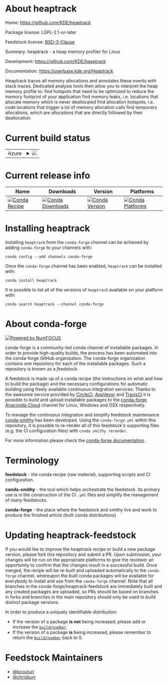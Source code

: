 About heaptrack
===============

Home: https://github.com/KDE/heaptrack

Package license: LGPL-2.1-or-later

Feedstock license: [BSD-3-Clause](https://github.com/conda-forge/heaptrack-feedstock/blob/master/LICENSE.txt)

Summary: heaptrack - a heap memory profiler for Linux

Development: https://github.com/KDE/heaptrack

Documentation: https://userbase.kde.org/Heaptrack

Heaptrack traces all memory allocations and annotates these events with stack traces. Dedicated analysis tools then allow you to interpret the heap memory profile to:
  find hotspots that need to be optimized to reduce the memory footprint of your application
  find memory leaks, i.e. locations that allocate memory which is never deallocated
  find allocation hotspots, i.e. code locations that trigger a lot of memory allocation calls
  find temporary allocations, which are allocations that are directly followed by their deallocation


Current build status
====================


<table>
    
  <tr>
    <td>Azure</td>
    <td>
      <details>
        <summary>
          <a href="https://dev.azure.com/conda-forge/feedstock-builds/_build/latest?definitionId=11334&branchName=master">
            <img src="https://dev.azure.com/conda-forge/feedstock-builds/_apis/build/status/heaptrack-feedstock?branchName=master">
          </a>
        </summary>
        <table>
          <thead><tr><th>Variant</th><th>Status</th></tr></thead>
          <tbody><tr>
              <td>linux_64_boost_cpp1.72.0</td>
              <td>
                <a href="https://dev.azure.com/conda-forge/feedstock-builds/_build/latest?definitionId=11334&branchName=master">
                  <img src="https://dev.azure.com/conda-forge/feedstock-builds/_apis/build/status/heaptrack-feedstock?branchName=master&jobName=linux&configuration=linux_64_boost_cpp1.72.0" alt="variant">
                </a>
              </td>
            </tr><tr>
              <td>linux_64_boost_cpp1.74.0</td>
              <td>
                <a href="https://dev.azure.com/conda-forge/feedstock-builds/_build/latest?definitionId=11334&branchName=master">
                  <img src="https://dev.azure.com/conda-forge/feedstock-builds/_apis/build/status/heaptrack-feedstock?branchName=master&jobName=linux&configuration=linux_64_boost_cpp1.74.0" alt="variant">
                </a>
              </td>
            </tr>
          </tbody>
        </table>
      </details>
    </td>
  </tr>
</table>

Current release info
====================

| Name | Downloads | Version | Platforms |
| --- | --- | --- | --- |
| [![Conda Recipe](https://img.shields.io/badge/recipe-heaptrack-green.svg)](https://anaconda.org/conda-forge/heaptrack) | [![Conda Downloads](https://img.shields.io/conda/dn/conda-forge/heaptrack.svg)](https://anaconda.org/conda-forge/heaptrack) | [![Conda Version](https://img.shields.io/conda/vn/conda-forge/heaptrack.svg)](https://anaconda.org/conda-forge/heaptrack) | [![Conda Platforms](https://img.shields.io/conda/pn/conda-forge/heaptrack.svg)](https://anaconda.org/conda-forge/heaptrack) |

Installing heaptrack
====================

Installing `heaptrack` from the `conda-forge` channel can be achieved by adding `conda-forge` to your channels with:

```
conda config --add channels conda-forge
```

Once the `conda-forge` channel has been enabled, `heaptrack` can be installed with:

```
conda install heaptrack
```

It is possible to list all of the versions of `heaptrack` available on your platform with:

```
conda search heaptrack --channel conda-forge
```


About conda-forge
=================

[![Powered by NumFOCUS](https://img.shields.io/badge/powered%20by-NumFOCUS-orange.svg?style=flat&colorA=E1523D&colorB=007D8A)](http://numfocus.org)

conda-forge is a community-led conda channel of installable packages.
In order to provide high-quality builds, the process has been automated into the
conda-forge GitHub organization. The conda-forge organization contains one repository
for each of the installable packages. Such a repository is known as a *feedstock*.

A feedstock is made up of a conda recipe (the instructions on what and how to build
the package) and the necessary configurations for automatic building using freely
available continuous integration services. Thanks to the awesome service provided by
[CircleCI](https://circleci.com/), [AppVeyor](https://www.appveyor.com/)
and [TravisCI](https://travis-ci.com/) it is possible to build and upload installable
packages to the [conda-forge](https://anaconda.org/conda-forge)
[Anaconda-Cloud](https://anaconda.org/) channel for Linux, Windows and OSX respectively.

To manage the continuous integration and simplify feedstock maintenance
[conda-smithy](https://github.com/conda-forge/conda-smithy) has been developed.
Using the ``conda-forge.yml`` within this repository, it is possible to re-render all of
this feedstock's supporting files (e.g. the CI configuration files) with ``conda smithy rerender``.

For more information please check the [conda-forge documentation](https://conda-forge.org/docs/).

Terminology
===========

**feedstock** - the conda recipe (raw material), supporting scripts and CI configuration.

**conda-smithy** - the tool which helps orchestrate the feedstock.
                   Its primary use is in the construction of the CI ``.yml`` files
                   and simplify the management of *many* feedstocks.

**conda-forge** - the place where the feedstock and smithy live and work to
                  produce the finished article (built conda distributions)


Updating heaptrack-feedstock
============================

If you would like to improve the heaptrack recipe or build a new
package version, please fork this repository and submit a PR. Upon submission,
your changes will be run on the appropriate platforms to give the reviewer an
opportunity to confirm that the changes result in a successful build. Once
merged, the recipe will be re-built and uploaded automatically to the
`conda-forge` channel, whereupon the built conda packages will be available for
everybody to install and use from the `conda-forge` channel.
Note that all branches in the conda-forge/heaptrack-feedstock are
immediately built and any created packages are uploaded, so PRs should be based
on branches in forks and branches in the main repository should only be used to
build distinct package versions.

In order to produce a uniquely identifiable distribution:
 * If the version of a package **is not** being increased, please add or increase
   the [``build/number``](https://conda.io/docs/user-guide/tasks/build-packages/define-metadata.html#build-number-and-string).
 * If the version of a package **is** being increased, please remember to return
   the [``build/number``](https://conda.io/docs/user-guide/tasks/build-packages/define-metadata.html#build-number-and-string)
   back to 0.

Feedstock Maintainers
=====================

* [@bcouturi](https://github.com/bcouturi/)
* [@chrisburr](https://github.com/chrisburr/)


